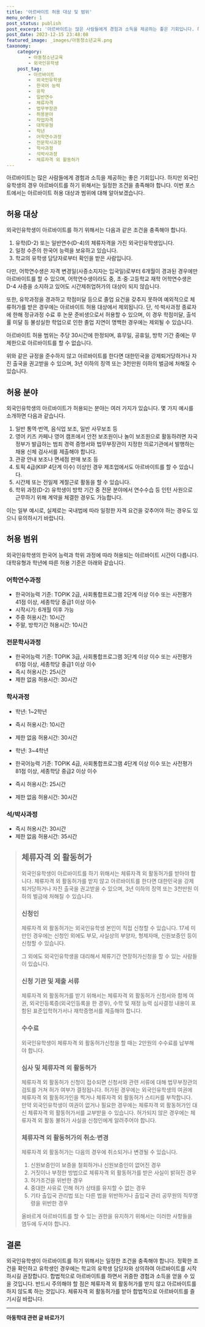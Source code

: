 ```yaml
---
title: '아르바이트 허용 대상 및 범위'
menu_order: 1
post_status: publish
post_excerpt: '아르바이트는 많은 사람들에게 경험과 소득을 제공하는 좋은 기회입니다. 하지만 외국인유학생의 경우 아르바이트를 하기 위해서는 일정한 조건을 충족해야 합니다. 이번 포스트에서는 아르바이트 허용 대상과 범위에 대해 알아보겠습니다.'
post_date: 2023-12-15 23:48:08
featured_image: _images/아동청소년교육.png
taxonomy:
    category:
        - 아동청소년교육
        - 외국인유학생
    post_tag:
        - 아르바이트
        -  외국인유학생
        -  한국어 능력
        -  유학
        -  일반연수
        -  체류자격
        -  법무부장관
        -  허용분야
        -  작업자격
        -  대학유형
        -  학년
        -  어학연수과정
        -  전문학사과정
        -  학사과정
        -  석박사과정
        -  체류자격 외 활동허가
---
```



아르바이트는 많은 사람들에게 경험과 소득을 제공하는 좋은 기회입니다. 하지만 외국인유학생의 경우 아르바이트를 하기 위해서는 일정한 조건을 충족해야 합니다. 이번 포스트에서는 아르바이트 허용 대상과 범위에 대해 알아보겠습니다.

## 허용 대상

외국인유학생이 아르바이트를 하기 위해서는 다음과 같은 조건을 충족해야 합니다.

1. 유학(D-2) 또는 일반연수(D-4)의 체류자격을 가진 외국인유학생입니다.
2. 일정 수준의 한국어 능력을 보유하고 있습니다.
3. 학교의 유학생 담당자로부터 확인을 받은 사람입니다.

다만, 어학연수생은 자격 변경일(사증소지자는 입국일)로부터 6개월이 경과된 경우에만 아르바이트를 할 수 있으며, 어학연수생이라도 중, 초·중·고등학교 재학 어학연수생은 D-4 사증을 소지하고 있어도 시간제취업허가의 대상이 되지 않습니다.

또한, 유학과정을 경과하고 학점미달 등으로 졸업 요건을 갖추지 못하여 예외적으로 체류허가를 받은 경우에는 아르바이트 허용 대상에서 제외됩니다. 단, 석·박사과정 종료자에 한해 정규과정 수료 후 논문 준비생으로서 허용할 수 있으며, 이 경우 학점미달, 출석률 미달 등 불성실한 학업으로 인한 졸업 지연이 명백한 경우에는 제외될 수 있습니다.

아르바이트 허용 범위는 주당 30시간에 한정되며, 휴무일, 공휴일, 방학 기간 중에는 무제한으로 아르바이트를 할 수 없습니다.

위와 같은 규정을 준수하지 않고 아르바이트를 한다면 대한민국을 강제퇴거당하거나 자진 출국을 권고받을 수 있으며, 3년 이하의 징역 또는 3천만원 이하의 벌금에 처해질 수 있습니다.

## 허용 분야

외국인유학생의 아르바이트가 허용되는 분야는 여러 가지가 있습니다. 몇 가지 예시를 소개하면 다음과 같습니다.

1. 일반 통역·번역, 음식업 보조, 일반 사무보조 등
2. 영어 키즈 카페나 영어 캠프에서 안전 보조원이나 놀이 보조원으로 활동하려면 자국 정부가 발급하는 범죄 경력 증명서와 법무부장관이 지정한 의료기관에서 발행하는 채용 신체 검사서를 제출해야 합니다.
3. 관광 안내 보조나 면세점 판매 보조 등
4. 토픽 4급(KIIP 4단계 이수) 이상인 경우 제조업에서도 아르바이트를 할 수 있습니다.
5. 시간제 또는 전일제 계절근로 활동을 할 수 있습니다.
6. 학위 과정(D-2) 유학생이 방학 기간 중 전문 분야에서 연수수습 등 인턴 사원으로 근무하기 위해 계약을 체결한 경우도 가능합니다.

이는 일부 예시로, 실제로는 국내법에 따라 일정한 자격 요건을 갖추어야 하는 경우도 있으니 유의하시기 바랍니다.

## 허용 범위

외국인유학생의 한국어 능력과 학위 과정에 따라 허용되는 아르바이트 시간이 다릅니다. 대학유형과 학년에 따른 허용 기준은 아래와 같습니다.

### 어학연수과정

- 한국어능력 기준: TOPIK 2급, 사회통합프로그램 2단계 이상 이수 또는 사전평가 41점 이상, 세종학당 중급1 이상 이수
- 시작시기: 6개월 이후 가능
- 주중 허용시간: 10시간
- 주말, 방학기간 허용시간: 10시간

### 전문학사과정

- 한국어능력 기준: TOPIK 3급, 사회통합프로그램 3단계 이상 이수 또는 사전평가 61점 이상, 세종학당 중급1 이상 이수
- 즉시 허용시간: 25시간
- 제한 없음 허용시간: 30시간

### 학사과정

- 학년: 1~2학년
- 즉시 허용시간: 10시간
- 제한 없음 허용시간: 30시간

- 학년: 3~4학년
- 한국어능력 기준: TOPIK 4급, 사회통합프로그램 4단계 이상 이수 또는 사전평가 81점 이상, 세종학당 중급2 이상 이수
- 즉시 허용시간: 25시간
- 제한 없음 허용시간: 30시간

### 석/박사과정

- 즉시 허용시간: 30시간
- 제한 없음 허용시간: 35시간

>## 체류자격 외 활동허가
>
>외국인유학생이 아르바이트를 하기 위해서는 체류자격 외 활동허가를 받아야 합니다. 체류자격 외 활동허가를 받지 않고 아르바이트를 한다면 대한민국을 강제퇴거당하거나 자진 출국을 권고받을 수 있으며, 3년 이하의 징역 또는 3천만원 이하의 벌금에 처해질 수 있습니다. 
>
>### 신청인
>
>체류자격 외 활동허가는 외국인유학생 본인이 직접 신청할 수 있습니다. 17세 미만인 경우에는 신청인 외에도 부모, 사실상의 부양자, 형제자매, 신원보증인 등이 신청할 수 있습니다.
>
>그 외에도 외국인유학생을 대리해서 체류기간 연장허가신청을 할 수 있는 사람들이 있습니다.
>
>### 신청 기관 및 제출 서류
>
>체류자격 외 활동허가를 받기 위해서는 체류자격 외 활동허가 신청서와 함께 여권, 외국인등록증(외국인등록을 한 경우), 수학 및 재정 능력 심사결정 내용이 포함된 표준입학허가서나 재학증명서를 제출해야 합니다.
>
>### 수수료
>
>외국인유학생이 체류자격 외 활동허가신청을 할 때는 2만원의 수수료를 납부해야 합니다.
>
>### 심사 및 체류자격 외 활동허가
>
>체류자격 외 활동허가 신청이 접수되면 신청서와 관련 서류에 대해 법무부장관의 검토를 거쳐 허가 여부가 결정됩니다. 허가된 경우에는 외국인유학생의 여권에 체류자격 외 활동허가인을 찍거나 체류자격 외 활동허가 스티커를 부착합니다. 만약 외국인유학생이 여권이 없거나 필요한 경우에는 체류자격 외 활동허가인 대신 체류자격 외 활동허가서를 교부받을 수 있습니다. 허가되지 않은 경우에는 체류자격 외 활동 불허가 사실을 신청인에게 알려주어야 합니다.
>
>### 체류자격 외 활동허가의 취소·변경
>
>체류자격 외 활동허가는 다음의 경우에 취소되거나 변경될 수 있습니다.
>
>1. 신원보증인이 보증을 철회하거나 신원보증인이 없어진 경우
>2. 거짓이나 부정한 방법으로 체류자격 외 활동허가를 받은 사실이 밝혀진 경우
>3. 허가조건을 위반한 경우
>4. 중대한 사유로 인해 허가 상태를 유지할 수 없는 경우
>5. 기타 출입국 관리법 또는 다른 법을 위반하거나 출입국 관리 공무원의 직무명령을 위반한 경우
>
>올바르게 아르바이트를 할 수 있는 권한을 유지하기 위해서는 이러한 사항들을 염두에 두셔야 합니다.

## 결론

외국인유학생이 아르바이트를 하기 위해서는 일정한 조건을 충족해야 합니다. 정확한 조건을 확인하고 유학생인 경우에는 학교의 유학생 담당자와 상의하여 아르바이트를 시작하시길 권장합니다. 합법적으로 아르바이트를 하면서 귀중한 경험과 소득을 얻을 수 있을 것입니다. 반드시 주의해야 할 점은 체류자격 외 활동허가를 받지 않고 아르바이트를 하지 않도록 하는 것입니다. 체류자격 외 활동허가를 받아 합법적으로 아르바이트를 즐기시길 바랍니다.
<!-- wp:separator -->
<hr class="wp-block-separator has-alpha-channel-opacity"/>
<!-- /wp:separator -->

<!-- wp:group {"backgroundColor":"base","layout":{"type":"constrained"}} -->
<div class="wp-block-group has-base-background-color has-background"><!-- wp:paragraph {"align":"center","fontSize":"medium"} -->
<p class="has-text-align-center has-large-font-size"><strong>아동학대 관련 글 바로가기</strong></p>
<!-- /wp:paragraph -->


<!-- wp:latest-posts
{"categories":[{"id":32024,"count":19,"description":"","link":"https://uknowlaw.com/category/%ec%95%84%eb%8f%99%ed%95%99%eb%8c%80/","name":"아동학대","slug":"아동학대","taxonomy":"category","parent":0,"meta":[],"_links":{"self":[{"href":"https://uknowlaw.com/wp-json/wp/v2/categories/32024"}],"collection":[{"href":"https://uknowlaw.com/wp-json/wp/v2/categories"}],"about":[{"href":"https://uknowlaw.com/wp-json/wp/v2/taxonomies/category"}],"wp:post_type":[{"href":"https://uknowlaw.com/wp-json/wp/v2/posts?categories=32024"}],"curies":[{"name":"wp","href":"https://api.w.org/{rel}","templated":true}]}}],"postsToShow":100,"excerptLength":28,"postLayout":"grid","columns":2,"featuredImageAlign":"left","featuredImageSizeSlug":"large","fontSize":"small"} /--></div>
<!-- /wp:group -->